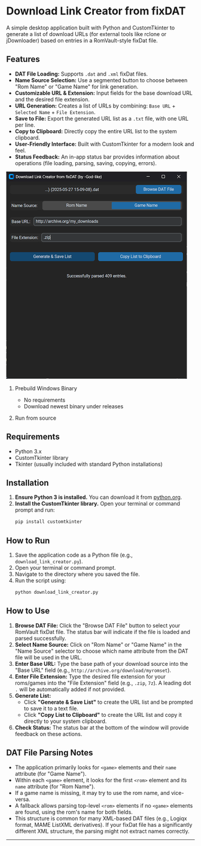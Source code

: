 # Download Link Creator from fixDAT

A simple desktop application built with Python and CustomTkinter to generate a list of download URLs (for external tools like rclone or jDownloader) based on entries in a RomVault-style fixDat file.

## Features

* **DAT File Loading:** Supports `.dat` and `.xml` fixDat files.
* **Name Source Selection:** Use a segmented button to choose between "Rom Name" or "Game Name" for link generation.
* **Customizable URL & Extension:** Input fields for the base download URL and the desired file extension.
* **URL Generation:** Creates a list of URLs by combining: `Base URL` + `Selected Name` + `File Extension`.
* **Save to File:** Export the generated URL list as a `.txt` file, with one URL per line.
* **Copy to Clipboard:** Directly copy the entire URL list to the system clipboard.
* **User-Friendly Interface:** Built with CustomTkinter for a modern look and feel.
* **Status Feedback:** An in-app status bar provides information about operations (file loading, parsing, saving, copying, errors).

![download_links_from_fixdat.png](download_links_from_fixdat.png)

1. Prebuild Windows Binary
   * No requirements
   * Download newest binary under releases

2. Run from source
## Requirements

* Python 3.x
* CustomTkinter library
* Tkinter (usually included with standard Python installations)

## Installation

1.  **Ensure Python 3 is installed.** You can download it from [python.org](https://www.python.org/).
2.  **Install the CustomTkinter library.** Open your terminal or command prompt and run:
    ```bash
    pip install customtkinter
    ```

## How to Run

1.  Save the application code as a Python file (e.g., `download_link_creator.py`).
2.  Open your terminal or command prompt.
3.  Navigate to the directory where you saved the file.
4.  Run the script using:
    ```bash
    python download_link_creator.py
    ```

## How to Use

1.  **Browse DAT File:** Click the "Browse DAT File" button to select your RomVault fixDat file. The status bar will indicate if the file is loaded and parsed successfully.
2.  **Select Name Source:** Click on "Rom Name" or "Game Name" in the "Name Source" selector to choose which name attribute from the DAT file will be used in the URL.
3.  **Enter Base URL:** Type the base path of your download source into the "Base URL" field (e.g., `http://archive.org/download/myromset`).
4.  **Enter File Extension:** Type the desired file extension for your roms/games into the "File Extension" field (e.g., `.zip`, `7z`). A leading dot `.` will be automatically added if not provided.
5.  **Generate List:**
    * Click **"Generate & Save List"** to create the URL list and be prompted to save it to a text file.
    * Click **"Copy List to Clipboard"** to create the URL list and copy it directly to your system clipboard.
6.  **Check Status:** The status bar at the bottom of the window will provide feedback on these actions.

## DAT File Parsing Notes

* The application primarily looks for `<game>` elements and their `name` attribute (for "Game Name").
* Within each `<game>` element, it looks for the first `<rom>` element and its `name` attribute (for "Rom Name").
* If a game name is missing, it may try to use the rom name, and vice-versa.
* A fallback allows parsing top-level `<rom>` elements if no `<game>` elements are found, using the rom's name for both fields.
* This structure is common for many XML-based DAT files (e.g., Logiqx format, MAME ListXML derivatives). If your fixDat file has a significantly different XML structure, the parsing might not extract names correctly.

---
